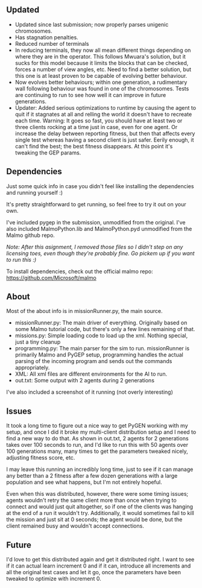## Updated

* Updated since last submission; now properly parses unigenic chromosomes.
* Has stagnation penalties.
* Reduced number of terminals
* In reducing terminals, they now all mean different things depending on where they are in
  the operator. This follows Mwuara's solution, but it sucks for this model because it limits
  the blocks that can be checked, forces a number of view angles, etc. Need to find a better
  solution, but this one is at least proven to be capable of evolving better behaviour.
* Now evolves better behaviours; within one generation, a rudimentary wall following
  behaviour was found in one of the chromosomes. Tests are continuing to run to see
  how well it can improve in future generations.
* Updater: Added serious optimizations to runtime by causing the agent to quit if it stagnates 
  at all and relling the world it doesn't have to recreate each time. Warning: It goes so fast, you should
  have at least two or three clients rocking at a time just in case, even for one agent. Or increase the
  delay between reporting fitness, but then that affects every single test whereas having a second client 
  is just safer. Eerily enough, it can't find the best; the best fitness disappears. At this point
  it's tweaking the GEP params.

## Dependencies

Just some quick info in case you didn't feel like installing the dependencies and running yourself :)

It's pretty straightforward to get running, so feel free to try it out on your own.

I've included pygep in the submission, unmodified from the original. I've also included MalmoPython.lib and MalmoPython.pyd
unmodified from the Malmo github repo. 

*Note: After this asignment, I removed those files so I didn't step on any licensing toes, even though they're probably fine. Go pickem up if you want to run this :)*

To install dependencies, check out the official malmo repo: https://github.com/Microsoft/malmo

## About

Most of the about info is in missionRunner.py, the main source.

* missionRunner.py: The main driver of everything. Originally based on some 
  Malmo tutorial code, but there's only a few lines remaining of that.
* missions.py: Simple loading code to load up the xml. Nothing special, just a 
  tiny cleanup
* programming.py: The main parser for the sim to run. missionRunner is primarily Malmo
  and PyGEP setup, programming handles the actual parsing of the incoming program and sends
  out the commands appropriately.
* XML: All xml files are different environments for the AI to run.
* out.txt: Some output with 2 agents during 2 generations

I've also included a screenshot of it running (not overly interesting)

## Issues

It took a long time to figure out a nice way to get PyGEN working with my setup, and once I did it 
broke my multi-client distribution setup and I need to find a new way to do that. As shown in out.txt, 
2 agents for 2 generations takes over 100 seconds to run, and I'd like to run this with 50 agents over 100
generations many, many times to get the parameters tweaked nicely, adjusting fitness score, etc. 

I may leave this running an incredibly long time, just to see if it can manage any better than a 2 fitness after 
a few dozen generations with a large population and see what happens, but I'm not entirely hopeful. 

Even when this was distributed, however, there were some timing issues; agents wouldn't retry the same client 
more than once when trying to connect and would just quit altogether, so if one of the clients was hanging at
the end of a run it wouldn't try. Additionally, it would sometimes fail to kill the mission and just sit at
0 seconds; the agent would be done, but the client remained busy and wouldn't accept connections. 

## Future

I'd love to get this distributed again and get it distributed right. I want to see if it can actual learn increment 0
and if it can, introduce all increments and all the original test cases and let it go, once the parameters have been tweaked to
optimize with increment 0.